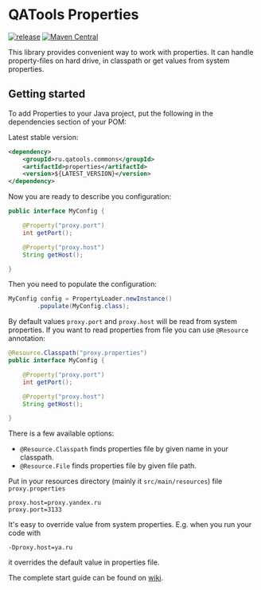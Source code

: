 # QATools Properties

[![release](http://github-release-version.herokuapp.com/github/qatools/properties/release.svg?style=flat)](https://github.com/yandex-qatools/properties/releases/latest)
[![Maven Central](https://maven-badges.herokuapp.com/maven-central/ru.qatools.commons/properties/badge.svg?style=flat)](https://maven-badges.herokuapp.com/maven-central/ru.qatools.commons/properties)  

This library provides convenient way to work with properties. It can handle property-files
on hard drive, in classpath or get values from system properties.

## Getting started

To add Properties to your Java project, put the following in the
dependencies section of your POM:

Latest stable version:
```xml
<dependency>
    <groupId>ru.qatools.commons</groupId>
    <artifactId>properties</artifactId>
    <version>${LATEST_VERSION}</version>
</dependency>
```

Now you are ready to describe you configuration:

```java
public interface MyConfig {

    @Property("proxy.port")
    int getPort();

    @Property("proxy.host")
    String getHost();

}
```

Then you need to populate the configuration:

```java
MyConfig config = PropertyLoader.newInstance()
        .populate(MyConfig.class);
```

By default values `proxy.port` and `proxy.host` will be read from system properties.
If you want to read properties from file you can use `@Resource` annotation:

```java
@Resource.Classpath("proxy.properties")
public interface MyConfig {

    @Property("proxy.port")
    int getPort();

    @Property("proxy.host")
    String getHost();

}
```

There is a few available options:

* `@Resource.Classpath` finds properties file by given name in your classpath.
* `@Resource.File` finds properties file by given file path.


Put in your resources directory (mainly it `src/main/resources`) file `proxy.properties`

```properties
proxy.host=proxy.yandex.ru
proxy.port=3133
```

It's easy to override value from system properties. E.g. when you run your code with

`-Dproxy.host=ya.ru`

it overrides the default value in properties file.

The complete start guide can be found on [wiki](http://wiki.qatools.ru/display/COMMONS/Properties).
